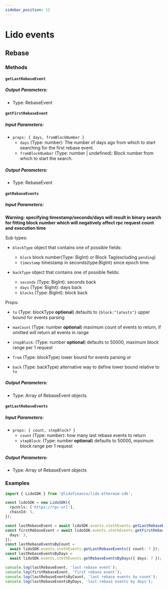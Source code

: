 ```yaml
---
sidebar_position: 12
---
```


# Lido events

## Rebase

### Methods

#### `getLastRebaseEvent`

##### Output Parameters:

- Type: RebaseEvent

#### `getFirstRebaseEvent`

##### Input Parameters:

- `props: { days, fromBlockNumber }`
  - `days` (Type: number): The number of days ago from which to start searching for the first rebase event.
  - `fromBlockNumber` (Type: number | undefined): Block number from which to start the search.

##### Output Parameters:

- Type: RebaseEvent

#### `getRebaseEvents`

##### Input Parameters:

**Warning: specifying timestamp/seconds/days will result in binary search for fitting block number which will negatively affect rpc request count and execution time**

Sub types:

- `blockType` object that contains one of possible fields:

  - `block` block number(Type: BigInt) or Block Tag(excluding `pending`)
  - `timestamp` timestamp in seconds(type:BigInt) since epoch time

- `backType` object that contains one of possible fields:
  - `seconds` (Type: BigInt): seconds back
  - `days` (Type: BigInt): days back
  - `blocks` (Type: BigInt): block back

Props:

- `to` (Type: blockType **optional**) defaults to `{block:"latests"}` upper bound for events parsing
- `maxCount` (Type: number **optional**) maximum count of events to return, if omitted will return all events in range
- `stepBlock`: (Type: number **optional**) defaults to 50000, maximum block range per 1 request

- `from` (Type: blockType) lower bound for events parsing
  or
- `back` (Type: backType) alternative way to define lower bound relative to `to`

##### Output Parameters:

- Type: Array of RebaseEvent objects

#### `getLastRebaseEvents`

##### Input Parameters:

- `props: { count, stepBlock? }`
  - `count` (Type: number): how many last rebase events to return
  - `stepBlock`: (Type: number **optional**) defaults to 50000, maximum block range per 1 request

##### Output Parameters:

- Type: Array of RebaseEvent objects

### Examples

```ts
import { LidoSDK } from '@lidofinance/lido-ethereum-sdk';

const lidoSDK = new LidoSDK({
  rpcUrls: ['https://rpc-url'],
  chainId: 5,
});

const lastRebaseEvent = await lidoSDK.events.stethEvents.getLastRebaseEvent();
const firstRebaseEvent = await lidoSDK.events.stethEvents.getFirstRebaseEvent({
  days: 3,
});
const lastRebaseEventsByCount =
  await lidoSDK.events.stethEvents.getLastRebaseEvents({ count: 7 });
const lastRebaseEventsByDays =
  await lidoSDK.events.stethEvents.getRebaseEventsByDays({ days: 7 });

console.log(lastRebaseEvent, 'last rebase event');
console.log(firstRebaseEvent, 'first rebase event');
console.log(lastRebaseEventsByCount, 'last rebase events by count');
console.log(lastRebaseEventsByDays, 'last rebase events by days');
```

